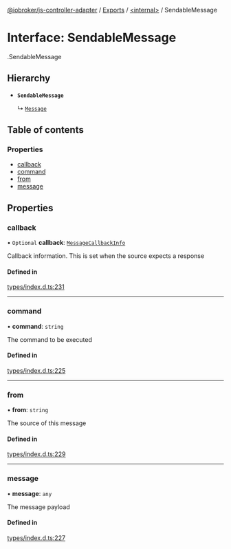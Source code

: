 [@iobroker/js-controller-adapter](../README.md) / [Exports](../modules.md) / [<internal\>](../modules/internal_.md) / SendableMessage

# Interface: SendableMessage

[<internal>](../modules/internal_.md).SendableMessage

## Hierarchy

- **`SendableMessage`**

  ↳ [`Message`](internal_.Message.md)

## Table of contents

### Properties

- [callback](internal_.SendableMessage.md#callback)
- [command](internal_.SendableMessage.md#command)
- [from](internal_.SendableMessage.md#from)
- [message](internal_.SendableMessage.md#message)

## Properties

### callback

• `Optional` **callback**: [`MessageCallbackInfo`](internal_.MessageCallbackInfo.md)

Callback information. This is set when the source expects a response

#### Defined in

[types/index.d.ts:231](https://github.com/ioBroker/ioBroker.js-controller/blob/16cebeed/packages/types/index.d.ts#L231)

___

### command

• **command**: `string`

The command to be executed

#### Defined in

[types/index.d.ts:225](https://github.com/ioBroker/ioBroker.js-controller/blob/16cebeed/packages/types/index.d.ts#L225)

___

### from

• **from**: `string`

The source of this message

#### Defined in

[types/index.d.ts:229](https://github.com/ioBroker/ioBroker.js-controller/blob/16cebeed/packages/types/index.d.ts#L229)

___

### message

• **message**: `any`

The message payload

#### Defined in

[types/index.d.ts:227](https://github.com/ioBroker/ioBroker.js-controller/blob/16cebeed/packages/types/index.d.ts#L227)
